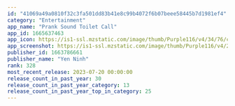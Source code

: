 ```yaml
---
id: "41069a49a0810f32c3fa501dd83b41e8c99b4072f6b07beee58445b7d1981ef4"
category: "Entertainment"
app_name: "Prank Sound Toilet Call"
app_id: 1665637463
app_icon: https://is1-ssl.mzstatic.com/image/thumb/Purple116/v4/34/76/c1/3476c152-3e86-f942-995c-cb18cfdd89f6/AppIcon-0-1x_U007epad-0-85-220.png/1024x1024bb.png
app_screenshot: https://is1-ssl.mzstatic.com/image/thumb/Purple116/v4/21/3c/fc/213cfc36-6d76-27c4-4cb7-9e410d8b4ace/4dc49c0d-303c-4b0d-b4a1-103fcc0b8448_1.jpg/1242x2688bb.png
publisher_id: 1663786661
publisher_name: "Yen Ninh"
rank: 328
most_recent_release: 2023-07-20 00:00:00
release_count_in_past_year: 30
release_count_in_past_year_category: 13
release_count_in_past_year_top_in_category: 25
---
```

